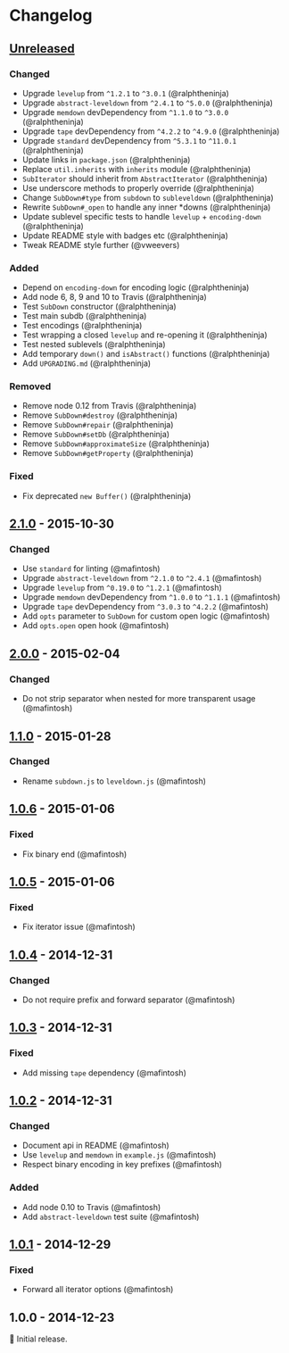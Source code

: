 # Changelog

## [Unreleased]

### Changed
* Upgrade `levelup` from `^1.2.1` to `^3.0.1` (@ralphtheninja)
* Upgrade `abstract-leveldown` from `^2.4.1` to `^5.0.0` (@ralphtheninja)
* Upgrade `memdown` devDependency from `^1.1.0` to `^3.0.0` (@ralphtheninja)
* Upgrade `tape` devDependency from `^4.2.2` to `^4.9.0` (@ralphtheninja)
* Upgrade `standard` devDependency from `^5.3.1` to `^11.0.1` (@ralphtheninja)
* Update links in `package.json` (@ralphtheninja)
* Replace `util.inherits` with `inherits` module (@ralphtheninja)
* `SubIterator` should inherit from `AbstractIterator` (@ralphtheninja)
* Use underscore methods to properly override (@ralphtheninja)
* Change `SubDown#type` from `subdown` to `subleveldown` (@ralphtheninja)
* Rewrite `SubDown#_open` to handle any inner \*downs (@ralphtheninja)
* Update sublevel specific tests to handle `levelup` + `encoding-down` (@ralphtheninja)
* Update README style with badges etc (@ralphtheninja)
* Tweak README style further (@vweevers)

### Added
* Depend on `encoding-down` for encoding logic (@ralphtheninja)
* Add node 6, 8, 9 and 10 to Travis (@ralphtheninja)
* Test `SubDown` constructor (@ralphtheninja)
* Test main subdb (@ralphtheninja)
* Test encodings (@ralphtheninja)
* Test wrapping a closed `levelup` and re-opening it (@ralphtheninja)
* Test nested sublevels (@ralphtheninja)
* Add temporary `down()` and `isAbstract()` functions (@ralphtheninja)
* Add `UPGRADING.md` (@ralphtheninja)

### Removed
* Remove node 0.12 from Travis (@ralphtheninja)
* Remove `SubDown#destroy` (@ralphtheninja)
* Remove `SubDown#repair` (@ralphtheninja)
* Remove `SubDown#setDb` (@ralphtheninja)
* Remove `SubDown#approximateSize` (@ralphtheninja)
* Remove `SubDown#getProperty` (@ralphtheninja)

### Fixed
* Fix deprecated `new Buffer()` (@ralphtheninja)

## [2.1.0] - 2015-10-30

### Changed
* Use `standard` for linting (@mafintosh)
* Upgrade `abstract-leveldown` from `^2.1.0` to `^2.4.1` (@mafintosh)
* Upgrade `levelup` from `^0.19.0` to `^1.2.1` (@mafintosh)
* Upgrade `memdown` devDependency from `^1.0.0` to `^1.1.1` (@mafintosh)
* Upgrade `tape` devDependency from `^3.0.3` to `^4.2.2` (@mafintosh)
* Add `opts` parameter to `SubDown` for custom open logic (@mafintosh)
* Add `opts.open` open hook (@mafintosh)

## [2.0.0] - 2015-02-04

### Changed
* Do not strip separator when nested for more transparent usage (@mafintosh)

## [1.1.0] - 2015-01-28

### Changed
* Rename `subdown.js` to `leveldown.js` (@mafintosh)

## [1.0.6] - 2015-01-06

### Fixed
* Fix binary end (@mafintosh)

## [1.0.5] - 2015-01-06

### Fixed
* Fix iterator issue (@mafintosh)

## [1.0.4] - 2014-12-31

### Changed
* Do not require prefix and forward separator (@mafintosh)

## [1.0.3] - 2014-12-31

### Fixed
* Add missing `tape` dependency (@mafintosh)

## [1.0.2] - 2014-12-31

### Changed
* Document api in README (@mafintosh)
* Use `levelup` and `memdown` in `example.js` (@mafintosh)
* Respect binary encoding in key prefixes (@mafintosh)

### Added
* Add node 0.10 to Travis (@mafintosh)
* Add `abstract-leveldown` test suite (@mafintosh)

## [1.0.1] - 2014-12-29

### Fixed
* Forward all iterator options (@mafintosh)

## 1.0.0 - 2014-12-23

:seedling: Initial release.

[Unreleased]: https://github.com/level/subleveldown/compare/v2.1.0...HEAD
[2.1.0]: https://github.com/level/subleveldown/compare/v2.0.0...v2.1.0
[2.0.0]: https://github.com/level/subleveldown/compare/v1.1.0...v2.0.0
[1.1.0]: https://github.com/level/subleveldown/compare/v1.0.6...v1.1.0
[1.0.6]: https://github.com/level/subleveldown/compare/v1.0.5...v1.0.6
[1.0.5]: https://github.com/level/subleveldown/compare/v1.0.4...v1.0.5
[1.0.4]: https://github.com/level/subleveldown/compare/v1.0.3...v1.0.4
[1.0.3]: https://github.com/level/subleveldown/compare/v1.0.2...v1.0.3
[1.0.2]: https://github.com/level/subleveldown/compare/v1.0.1...v1.0.2
[1.0.1]: https://github.com/level/subleveldown/compare/v1.0.0...v1.0.1
